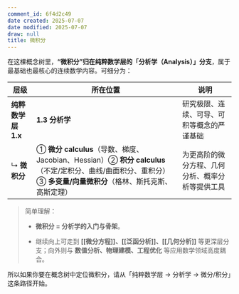 ```yaml
---
comment_id: 6f4d2c49
date created: 2025-07-07
date modified: 2025-07-07
draw: null
title: 微积分
---
```

在这棵概念树里，**“微积分”归在纯粹数学层的「分析学（Analysis）」分支**，属于最基础也最核心的连续数学内容。可细分为：

|层级|所在位置|说明|
|---|---|---|
|**纯粹数学层 1.x**|**1.3 分析学**|研究极限、连续、可导、可积等概念的严谨基础|
|↳ **微积分**|① **微分 calculus**（导数、梯度、Jacobian、Hessian）② **积分 calculus**（不定/定积分、曲线/曲面积分、重积分）③ **多变量/向量微积分**（格林、斯托克斯、高斯定理）|为更高阶的微分方程、几何分析、概率分析等提供工具|

> 简单理解：
>
> - **微积分 = 分析学的入门与骨架**。
>
> - 继续向上可走到 **[[微分方程]]、[[泛函分析]]、[[几何分析]]** 等更深层分支；向外则与 **数值分析、物理建模、工程优化** 等应用数学领域高度耦合。
>

所以如果你要在概念树中定位微积分，请从「纯粹数学层 → 分析学 → 微分/积分」这条路径开始。
